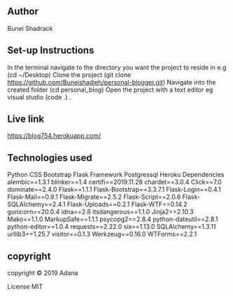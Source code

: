 ## Author
Bunei Shadrack
## Set-up Instructions
In the terminal navigate to the directory you want the project to reside in e.g (cd ~/Desktop)
Clone the project (git clone https://github.com/Buneishadieh/personal-blogger.git)
Navigate into the created folder (cd personal_blog)
Open the project with a text editor eg visual studio (code .) .
## Live link
https://blog754.herokuapp.com/

## Technologies used
Python
CSS
Bootstrap
Flask Framework
Postgressql
Heroku
Dependencies
alembic==1.3.1
blinker==1.4
certifi==2019.11.28
chardet==3.0.4
Click==7.0
dominate==2.4.0
Flask==1.1.1
Flask-Bootstrap==3.3.7.1
Flask-Login==0.4.1
Flask-Mail==0.9.1
Flask-Migrate==2.5.2
Flask-Script==2.0.6
Flask-SQLAlchemy==2.4.1
Flask-Uploads==0.2.1
Flask-WTF==0.14.2
gunicorn==20.0.4
idna==2.8
itsdangerous==1.1.0
Jinja2==2.10.3
Mako==1.1.0
MarkupSafe==1.1.1
psycopg2==2.8.4
python-dateutil==2.8.1
python-editor==1.0.4
requests==2.22.0
six==1.13.0
SQLAlchemy==1.3.11
urllib3==1.25.7
visitor==0.1.3
Werkzeug==0.16.0
WTForms==2.2.1
## copyright
copyright © 2019 Adana

License
MIT